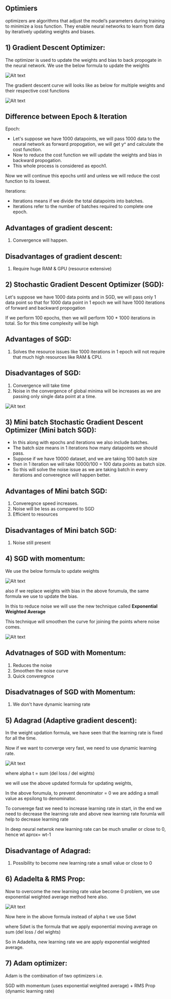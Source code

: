 ## Optimiers

optimizers are algorithms that adjust the model’s parameters during training to minimize a loss function. They enable neural networks to learn from data by iteratively updating weights and biases.

## 1) Gradient Descent Optimizer:

The optimizer is used to update the weights and bias to back propogate in the neural network.
We use the below formula to update the weights

![Alt text](image-2.png)

The gradient descent curve will looks like as below for multiple weights and their respective cost functions

![Alt text](image-19.png)

## Difference between Epoch & Iteration

Epoch: 
- Let's suppose we have 1000 datapoints, we will pass 1000 data to the neural network as forward propogation, we will get y^ and calculate the cost function. 
- Now to reduce the cost function we will update the weights and bias in backward propogation.
- This whole process is considered as epoch1.

Now we will continue this epochs until and unless we will reduce the cost function to its lowest.

Iterations:
- Iterations means if we divide the total datapoints into batches.
- Iterations refer to the number of batches required to complete one epoch.


## Advantages of gradient descent:
1) Convergence will happen.

## Disadvantages of gradient descent:
1) Require huge RAM & GPU (resource extensive)


## 2) Stochastic Gradient Descent Optimizer (SGD):

Let's suppose we have 1000 data points and in SGD, we will pass only 1 data point so that for 1000 data point in 1 epoch we will have 1000 iterations of forward and backward propogation

If we perform 100 epochs, then we will perform 100 * 1000 iterations in total.
So for this time complexity will be high


## Advantages of SGD:
1) Solves the resource issues like 1000 iterations in 1 epoch will not require that much high resources like RAM & CPU.

## Disadvantages of SGD:
1) Convergence will take time
2) Noise in the convergence of global minima will be increases as we are passing only single data point at a time.

![Alt text](image-20.png)


## 3) Mini batch Stochastic Gradient Descent Optimizer (Mini batch SGD):

- In this along with epochs and iterations we also include batches.
- The batch size means in 1 iterations how many datapoints we should pass.
- Suppose if we have 10000 dataset, and we are taking 100 batch size
- then in 1 iteration we will take 10000/100 = 100 data points as batch size.
- So this will solve the noise issue as we are taking batch in every iterations and converegnce will happen better.


## Advantages of Mini batch SGD:
1) Converegnce speed increases.
2) Noise will be less as compared to SGD
3) Efficient to resources

## Disadvantages of Mini batch SGD:
1) Noise still present


## 4) SGD with momentum:

We use the below formula to update weights

![Alt text](image-2.png)

also if we replace weights with bias in the above forumula, the same formula we use to update the bias.

In this to reduce noise we will use the new technique called **Exponential Weighted Average**

This technique will smoothen the curve for joining the points where noise comes.

![Alt text](image-21.png)


## Advatnages of SGD with Momentum:
1) Reduces the noise
2) Smoothen the noise curve
3) Quick converegnce

## Disadvatnages of SGD with Momentum:
1) We don't have dynamic learning rate



## 5) Adagrad (Adaptive gradient descent):

In the weight updation formula, we have seen that the learning rate is fixed for all the time.

Now if we want to converge very fast, we need to use dynamic learning rate.

![Alt text](image-22.png)

where alpha t = sum (del loss / del wights)

we will use the above updated formula for updating weights,

In the above forumula, to prevent denominator = 0 we are adding a small value as epsilong to denominator.

To converege fast we need to increase learning rate in start, in the end we need to decrease the learning rate and above new learning rate forumla will help to decrease learning rate

In deep neural netwrok new learning rate can be much smaller or close to 0, hence wt aprox= wt-1

## Disadvantage of Adagrad:
1) Possibility to become new learning rate a small value or close to 0


## 6) Adadelta & RMS Prop:

Now to overcome the new learning rate value become 0 problem, we use exponential weighted average method here also.

![Alt text](image-22.png)

Now here in the above formula instead of alpha t we use Sdwt

where Sdwt is the formula that we apply exponential moving average on sum (del loss / del wights)

So in Adadelta, new learning rate we are apply exponential weighted average.


## 7) Adam optimizer:

Adam is the combination of two optimizers i.e. 

SGD with momentum (uses exponential weighted average) + RMS Prop (dynamic learning rate)
